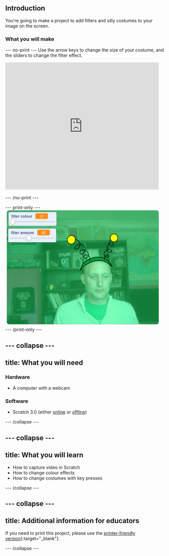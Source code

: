 ## Introduction

You're going to make a project to add filters and silly costumes to your image on the screen.

### What you will make

--- no-print ---
Use the arrow keys to change the size of your costume, and the sliders to change the filter effect.

<iframe src="https://scratch.mit.edu/projects/381995604/embed" allowtransparency="true" width="485" height="402" frameborder="0" scrolling="no" allowfullscreen></iframe>
</div>

--- /no-print ---

--- print-only ---
![Complete project](images/final.png)
--- /print-only ---

--- collapse ---
---
title: What you will need
---
### Hardware

+ A computer with a webcam

### Software

+ Scratch 3.0 (either [online](http://rpf.io/scratchon) or [offline](http://rpf.io/scratchoff))

--- /collapse ---

--- collapse ---
---
title: What you will learn
---

- How to capture video in Scratch
- How to change colour effects
- How to change costumes with key presses

--- /collapse ---

--- collapse ---
---
title: Additional information for educators
---

If you need to print this project, please use the [printer-friendly version](https://projects.raspberrypi.org/en/projects/scratchchat-filters/print){:target="_blank"}.

--- /collapse ---
